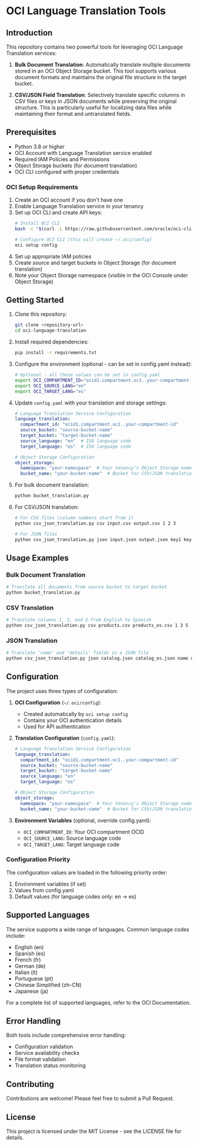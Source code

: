 # OCI Language Translation Tools

## Introduction

This repository contains two powerful tools for leveraging OCI Language Translation services:

1. **Bulk Document Translation**: Automatically translate multiple documents stored in an OCI Object Storage bucket. This tool supports various document formats and maintains the original file structure in the target bucket.

2. **CSV/JSON Field Translation**: Selectively translate specific columns in CSV files or keys in JSON documents while preserving the original structure. This is particularly useful for localizing data files while maintaining their format and untranslated fields.

## Prerequisites

- Python 3.8 or higher
- OCI Account with Language Translation service enabled
- Required IAM Policies and Permissions
- Object Storage buckets (for document translation)
- OCI CLI configured with proper credentials

### OCI Setup Requirements

1. Create an OCI account if you don't have one
2. Enable Language Translation service in your tenancy
3. Set up OCI CLI and create API keys:
   ```bash
   # Install OCI CLI
   bash -c "$(curl -L https://raw.githubusercontent.com/oracle/oci-cli/master/scripts/install/install.sh)"
   
   # Configure OCI CLI (this will create ~/.oci/config)
   oci setup config
   ```
4. Set up appropriate IAM policies
5. Create source and target buckets in Object Storage (for document translation)
6. Note your Object Storage namespace (visible in the OCI Console under Object Storage)

## Getting Started

1. Clone this repository:
   ```bash
   git clone <repository-url>
   cd oci-language-translation
   ```

2. Install required dependencies:
   ```bash
   pip install -r requirements.txt
   ```

3. Configure the environment (optional - can be set in config.yaml instead):
   ```bash
   # Optional - all these values can be set in config.yaml
   export OCI_COMPARTMENT_ID="ocid1.compartment.oc1..your-compartment-id"
   export OCI_SOURCE_LANG="en"
   export OCI_TARGET_LANG="es"
   ```

4. Update `config.yaml` with your translation and storage settings:
   ```yaml
   # Language Translation Service Configuration
   language_translation:
     compartment_id: "ocid1.compartment.oc1..your-compartment-id"
     source_bucket: "source-bucket-name"
     target_bucket: "target-bucket-name"
     source_language: "en"  # ISO language code
     target_language: "es"  # ISO language code

   # Object Storage Configuration
   object_storage:
     namespace: "your-namespace"  # Your tenancy's Object Storage namespace
     bucket_name: "your-bucket-name"  # Bucket for CSV/JSON translations
   ```

5. For bulk document translation:
   ```bash
   python bucket_translation.py
   ```

6. For CSV/JSON translation:
   ```bash
   # For CSV files (column numbers start from 1)
   python csv_json_translation.py csv input.csv output.csv 1 2 3

   # For JSON files
   python csv_json_translation.py json input.json output.json key1 key2
   ```

## Usage Examples

### Bulk Document Translation
```bash
# Translate all documents from source bucket to target bucket
python bucket_translation.py
```

### CSV Translation
```bash
# Translate columns 1, 3, and 5 from English to Spanish
python csv_json_translation.py csv products.csv products_es.csv 1 3 5
```

### JSON Translation
```bash
# Translate 'name' and 'details' fields in a JSON file
python csv_json_translation.py json catalog.json catalog_es.json name details
```

## Configuration

The project uses three types of configuration:

1. **OCI Configuration** (`~/.oci/config`):
   - Created automatically by `oci setup config`
   - Contains your OCI authentication details
   - Used for API authentication

2. **Translation Configuration** (`config.yaml`):
   ```yaml
   # Language Translation Service Configuration
   language_translation:
     compartment_id: "ocid1.compartment.oc1..your-compartment-id"
     source_bucket: "source-bucket-name"
     target_bucket: "target-bucket-name"
     source_language: "en"
     target_language: "es"

   # Object Storage Configuration
   object_storage:
     namespace: "your-namespace"  # Your tenancy's Object Storage namespace
     bucket_name: "your-bucket-name"  # Bucket for CSV/JSON translations
   ```

3. **Environment Variables** (optional, override config.yaml):
   - `OCI_COMPARTMENT_ID`: Your OCI compartment OCID
   - `OCI_SOURCE_LANG`: Source language code
   - `OCI_TARGET_LANG`: Target language code

### Configuration Priority

The configuration values are loaded in the following priority order:
1. Environment variables (if set)
2. Values from config.yaml
3. Default values (for language codes only: en -> es)

## Supported Languages

The service supports a wide range of languages. Common language codes include:
- English (en)
- Spanish (es)
- French (fr)
- German (de)
- Italian (it)
- Portuguese (pt)
- Chinese Simplified (zh-CN)
- Japanese (ja)

For a complete list of supported languages, refer to the OCI Documentation.

## Error Handling

Both tools include comprehensive error handling:
- Configuration validation
- Service availability checks
- File format validation
- Translation status monitoring

## Contributing

Contributions are welcome! Please feel free to submit a Pull Request.

## License

This project is licensed under the MIT License - see the LICENSE file for details.